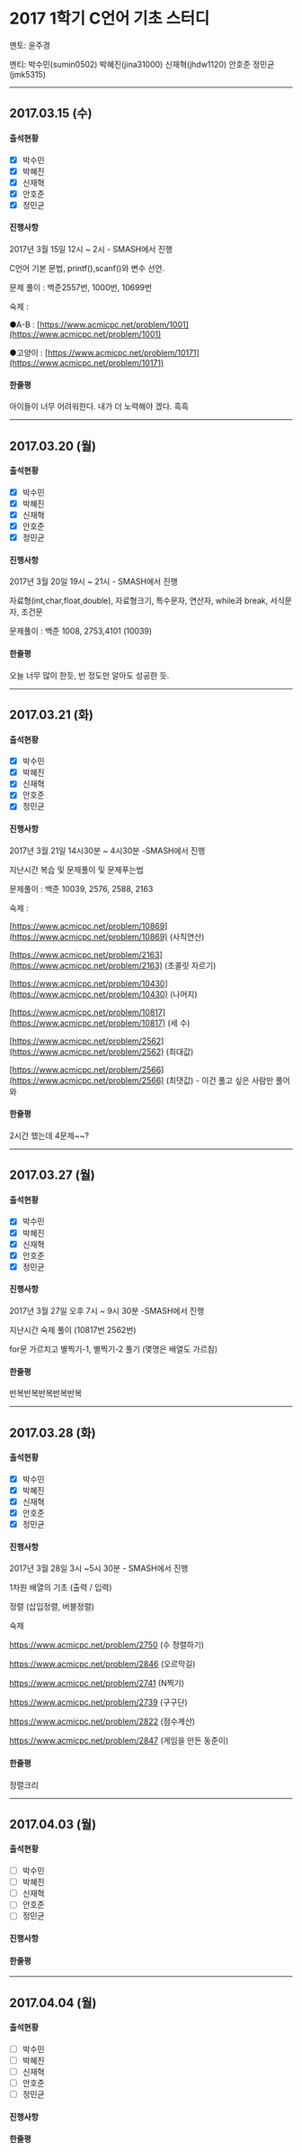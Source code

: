 # 2**017 1학기 C언어 기초 스터디**

멘토:  윤주경

멘티: 박수민\(sumin0502\) 박혜진\(jina31000\) 신재혁\(jhdw1120\) 안호준 정민균\(jmk5315\)

---

## 2017.03.15 \(수\)

#### 출석현황

* [x] 박수민
* [x] 박혜진
* [x] 신재혁
* [x] 안호준
* [x] 정민균

#### 진행사항

2017년 3월 15일 12시 ~ 2시 - SMASH에서 진행

C언어 기본 문법, printf\(\),scanf\(\)와 변수 선언.

문제 풀이 : 백준2557번, 1000번, 10699번

숙제 :

●A-B : [https://www.acmicpc.net/problem/1001](https://www.acmicpc.net/problem/1001)

●고양이 : [https://www.acmicpc.net/problem/10171](https://www.acmicpc.net/problem/10171)

#### 한줄평

아이들이 너무 어려워한다. 내가 더 노력해야 겠다. 흑흑

---

## 2017.03.20 \(월\)

#### 출석현황

* [x] 박수민
* [x] 박혜진
* [x] 신재혁
* [x] 안호준
* [x] 정민균

#### 진행사항

2017년 3월 20일 19시 ~ 21시 - SMASH에서 진행

자료형\(int,char,float,double\), 자료형크기, 특수문자, 연산자, while과 break, 서식문자, 조건문

문제풀이 : 백준 1008, 2753,4101 \(10039\)

#### 한줄평

오늘 너무 많이 한듯, 반 정도만 알아도 성공한 듯.

---

## 2017.03.21 \(화\)

#### 출석현황

* [x] 박수민
* [x] 박혜진
* [x] 신재혁
* [x] 안호준
* [x] 정민균

#### 진행사항

2017년 3월 21일 14시30분 ~ 4시30분 -SMASH에서 진행

지난시간 복습 및 문제풀이 및 문제푸는법

문제풀이 : 백준 10039, 2576, 2588, 2163

숙제 :

[https://www.acmicpc.net/problem/10869](https://www.acmicpc.net/problem/10869) \(사칙연산\)

[https://www.acmicpc.net/problem/2163](https://www.acmicpc.net/problem/2163) \(초콜릿 자르기\)

[https://www.acmicpc.net/problem/10430](https://www.acmicpc.net/problem/10430) \(나머지\)

[https://www.acmicpc.net/problem/10817](https://www.acmicpc.net/problem/10817) \(세 수\)

[https://www.acmicpc.net/problem/2562](https://www.acmicpc.net/problem/2562) \(최대값\)

[https://www.acmicpc.net/problem/2566](https://www.acmicpc.net/problem/2566) \(최댓값\) - 이건 풀고 싶은 사람만 풀어와

#### 한줄평

2시간 했는데 4문제~~?

---

## 2017.03.27 \(월\)

#### 출석현황

* [x] 박수민
* [x] 박혜진
* [x] 신재혁
* [x] 안호준
* [x] 정민균

#### 진행사항

2017년 3월 27일 오후 7시 ~ 9시 30분 -SMASH에서 진행

지난시간 숙제 풀이 \(10817번 2562번\)

for문 가르치고 별찍기-1, 별찍기-2 풀기 \(몇명은 배열도 가르침\)

#### 한줄평

반복반복반복반복반복

---

## 2017.03.28 \(화\)

#### 출석현황

* [x] 박수민
* [x] 박혜진
* [x] 신재혁
* [x] 안호준
* [x] 정민균

#### 진행사항

2017년 3월 28일 3시 ~5시 30분 - SMASH에서 진행

1차원 배열의 기초 \(출력 / 입력\)

정렬 \(삽입정렬, 버블정렬\)

숙제

https://www.acmicpc.net/problem/2750 \(수 정렬하기\)

https://www.acmicpc.net/problem/2846 \(오르막길\)

https://www.acmicpc.net/problem/2741 \(N찍기\)

https://www.acmicpc.net/problem/2739 \(구구단\)

https://www.acmicpc.net/problem/2822 \(점수계산\)

https://www.acmicpc.net/problem/2847 \(게임을 만든 동준이\)

#### 한줄평

정렬크리

---

## 2017.04.03 \(월\)

#### 출석현황

* [ ] 박수민
* [ ] 박혜진
* [ ] 신재혁
* [ ] 안호준
* [ ] 정민균

#### 진행사항



#### 한줄평



---

## 2017.04.04 \(월\)

#### 출석현황

* [ ] 박수민
* [ ] 박혜진
* [ ] 신재혁
* [ ] 안호준
* [ ] 정민균

#### 진행사항



#### 한줄평



